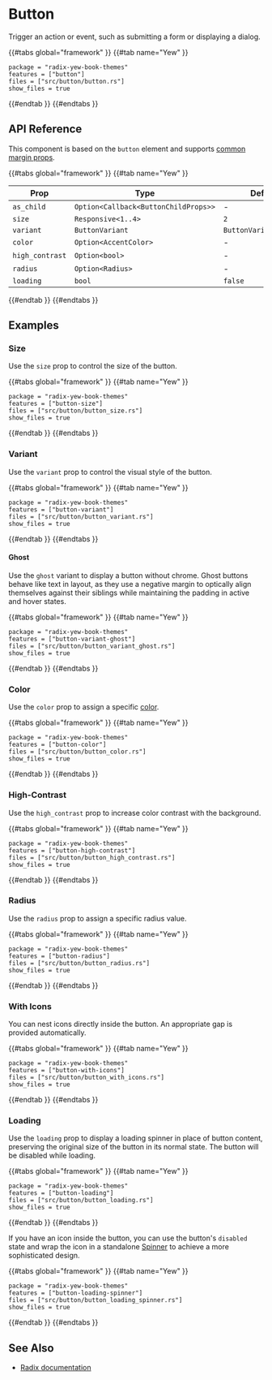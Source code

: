 # Button

Trigger an action or event, such as submitting a form or displaying a dialog.

{{#tabs global="framework" }}
{{#tab name="Yew" }}

```toml,trunk
package = "radix-yew-book-themes"
features = ["button"]
files = ["src/button/button.rs"]
show_files = true
```

{{#endtab }}
{{#endtabs }}

## API Reference

This component is based on the `button` element and supports [common margin props](../overview/layout.md#margin-props).

{{#tabs global="framework" }}
{{#tab name="Yew" }}

| Prop            | Type                                 | Default                |
| --------------- | ------------------------------------ | ---------------------- |
| `as_child`      | `Option<Callback<ButtonChildProps>>` | -                      |
| `size`          | `Responsive<1..4>`                   | `2`                    |
| `variant`       | `ButtonVariant`                      | `ButtonVariant::Solid` |
| `color`         | `Option<AccentColor>`                | -                      |
| `high_contrast` | `Option<bool>`                       | -                      |
| `radius`        | `Option<Radius>`                     | -                      |
| `loading`       | `bool`                               | `false`                |

{{#endtab }}
{{#endtabs }}

## Examples

### Size

Use the `size` prop to control the size of the button.

{{#tabs global="framework" }}
{{#tab name="Yew" }}

```toml,trunk
package = "radix-yew-book-themes"
features = ["button-size"]
files = ["src/button/button_size.rs"]
show_files = true
```

{{#endtab }}
{{#endtabs }}

### Variant

Use the `variant` prop to control the visual style of the button.

{{#tabs global="framework" }}
{{#tab name="Yew" }}

```toml,trunk
package = "radix-yew-book-themes"
features = ["button-variant"]
files = ["src/button/button_variant.rs"]
show_files = true
```

{{#endtab }}
{{#endtabs }}

#### Ghost

Use the `ghost` variant to display a button without chrome. Ghost buttons behave like text in layout, as they use a negative margin to optically align themselves against their siblings while maintaining the padding in active and hover states.

{{#tabs global="framework" }}
{{#tab name="Yew" }}

```toml,trunk
package = "radix-yew-book-themes"
features = ["button-variant-ghost"]
files = ["src/button/button_variant_ghost.rs"]
show_files = true
```

{{#endtab }}
{{#endtabs }}

### Color

Use the `color` prop to assign a specific [color](../theme/color.md).

{{#tabs global="framework" }}
{{#tab name="Yew" }}

```toml,trunk
package = "radix-yew-book-themes"
features = ["button-color"]
files = ["src/button/button_color.rs"]
show_files = true
```

{{#endtab }}
{{#endtabs }}

### High-Contrast

Use the `high_contrast` prop to increase color contrast with the background.

{{#tabs global="framework" }}
{{#tab name="Yew" }}

```toml,trunk
package = "radix-yew-book-themes"
features = ["button-high-contrast"]
files = ["src/button/button_high_contrast.rs"]
show_files = true
```

{{#endtab }}
{{#endtabs }}

### Radius

Use the `radius` prop to assign a specific radius value.

{{#tabs global="framework" }}
{{#tab name="Yew" }}

```toml,trunk
package = "radix-yew-book-themes"
features = ["button-radius"]
files = ["src/button/button_radius.rs"]
show_files = true
```

{{#endtab }}
{{#endtabs }}

### With Icons

You can nest icons directly inside the button. An appropriate gap is provided automatically.

{{#tabs global="framework" }}
{{#tab name="Yew" }}

```toml,trunk
package = "radix-yew-book-themes"
features = ["button-with-icons"]
files = ["src/button/button_with_icons.rs"]
show_files = true
```

{{#endtab }}
{{#endtabs }}

### Loading

Use the `loading` prop to display a loading spinner in place of button content, preserving the original size of the button in its normal state. The button will be disabled while loading.

{{#tabs global="framework" }}
{{#tab name="Yew" }}

```toml,trunk
package = "radix-yew-book-themes"
features = ["button-loading"]
files = ["src/button/button_loading.rs"]
show_files = true
```

{{#endtab }}
{{#endtabs }}

If you have an icon inside the button, you can use the button's `disabled` state and wrap the icon in a standalone [Spinner](./spinner.md) to achieve a more sophisticated design.

{{#tabs global="framework" }}
{{#tab name="Yew" }}

```toml,trunk
package = "radix-yew-book-themes"
features = ["button-loading-spinner"]
files = ["src/button/button_loading_spinner.rs"]
show_files = true
```

{{#endtab }}
{{#endtabs }}

## See Also

-   [Radix documentation](https://www.radix-ui.com/themes/docs/components/button)
